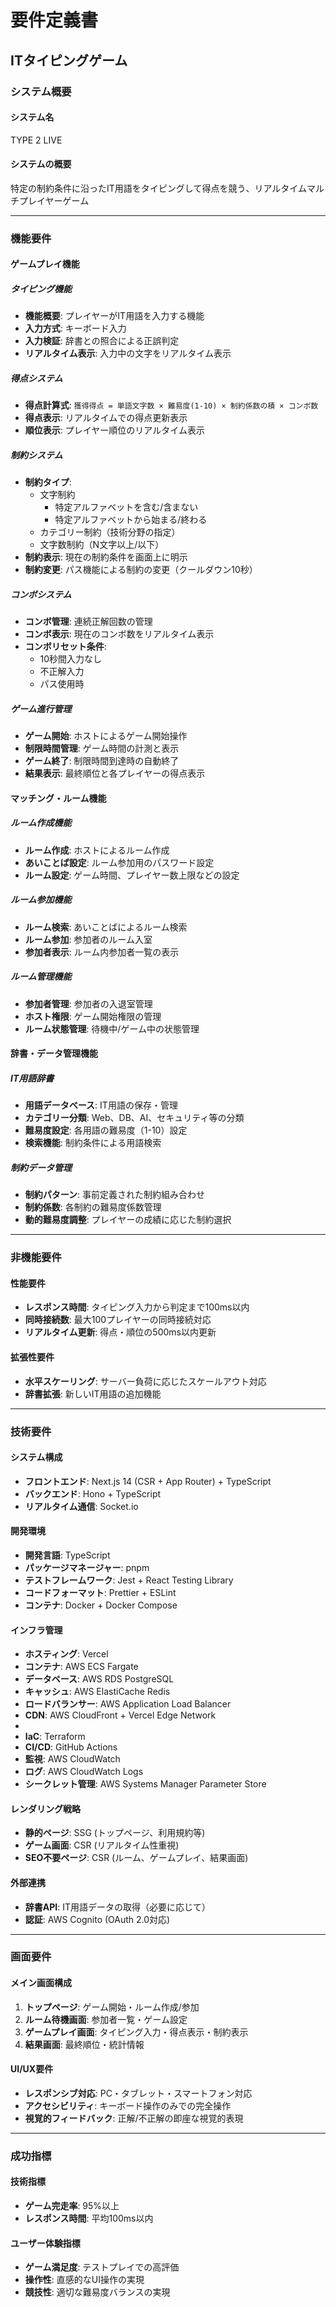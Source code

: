 # 要件定義書
## ITタイピングゲーム
### システム概要
#### システム名
TYPE 2 LIVE

#### システムの概要
特定の制約条件に沿ったIT用語をタイピングして得点を競う、リアルタイムマルチプレイヤーゲーム

---

### 機能要件

#### ゲームプレイ機能

##### タイピング機能
- **機能概要**: プレイヤーがIT用語を入力する機能
- **入力方式**: キーボード入力
- **入力検証**: 辞書との照合による正誤判定
- **リアルタイム表示**: 入力中の文字をリアルタイム表示

##### 得点システム
- **得点計算式**: `獲得得点 = 単語文字数 × 難易度(1-10) × 制約係数の積 × コンボ数`
- **得点表示**: リアルタイムでの得点更新表示
- **順位表示**: プレイヤー順位のリアルタイム表示

##### 制約システム
- **制約タイプ**:
  - 文字制約
    - 特定アルファベットを含む/含まない
    - 特定アルファベットから始まる/終わる
  - カテゴリー制約（技術分野の指定）
  - 文字数制約（N文字以上/以下）
- **制約表示**: 現在の制約条件を画面上に明示
- **制約変更**: パス機能による制約の変更（クールダウン10秒）

##### コンボシステム
- **コンボ管理**: 連続正解回数の管理
- **コンボ表示**: 現在のコンボ数をリアルタイム表示
- **コンボリセット条件**:
  - 10秒間入力なし
  - 不正解入力
  - パス使用時

##### ゲーム進行管理
- **ゲーム開始**: ホストによるゲーム開始操作
- **制限時間管理**: ゲーム時間の計測と表示
- **ゲーム終了**: 制限時間到達時の自動終了
- **結果表示**: 最終順位と各プレイヤーの得点表示

#### マッチング・ルーム機能

##### ルーム作成機能
- **ルーム作成**: ホストによるルーム作成
- **あいことば設定**: ルーム参加用のパスワード設定
- **ルーム設定**: ゲーム時間、プレイヤー数上限などの設定

##### ルーム参加機能
- **ルーム検索**: あいことばによるルーム検索
- **ルーム参加**: 参加者のルーム入室
- **参加者表示**: ルーム内参加者一覧の表示

##### ルーム管理機能
- **参加者管理**: 参加者の入退室管理
- **ホスト権限**: ゲーム開始権限の管理
- **ルーム状態管理**: 待機中/ゲーム中の状態管理

#### 辞書・データ管理機能

##### IT用語辞書
- **用語データベース**: IT用語の保存・管理
- **カテゴリー分類**: Web、DB、AI、セキュリティ等の分類
- **難易度設定**: 各用語の難易度（1-10）設定
- **検索機能**: 制約条件による用語検索

##### 制約データ管理
- **制約パターン**: 事前定義された制約組み合わせ
- **制約係数**: 各制約の難易度係数管理
- **動的難易度調整**: プレイヤーの成績に応じた制約選択

---

### 非機能要件

#### 性能要件
- **レスポンス時間**: タイピング入力から判定まで100ms以内
- **同時接続数**: 最大100プレイヤーの同時接続対応
- **リアルタイム更新**: 得点・順位の500ms以内更新

#### 拡張性要件
- **水平スケーリング**: サーバー負荷に応じたスケールアウト対応
- **辞書拡張**: 新しいIT用語の追加機能

---

### 技術要件

#### システム構成
- **フロントエンド**: Next.js 14 (CSR + App Router) + TypeScript
- **バックエンド**: Hono + TypeScript
- **リアルタイム通信**: Socket.io

#### 開発環境
- **開発言語**: TypeScript
- **パッケージマネージャー**: pnpm
- **テストフレームワーク**: Jest + React Testing Library
- **コードフォーマット**: Prettier + ESLint
- **コンテナ**: Docker + Docker Compose

#### インフラ管理
- **ホスティング**: Vercel
- **コンテナ**: AWS ECS Fargate
- **データベース**: AWS RDS PostgreSQL
- **キャッシュ**: AWS ElastiCache Redis
- **ロードバランサー**: AWS Application Load Balancer
- **CDN**: AWS CloudFront + Vercel Edge Network
- 
- **IaC**: Terraform
- **CI/CD**: GitHub Actions
- **監視**: AWS CloudWatch
- **ログ**: AWS CloudWatch Logs
- **シークレット管理**: AWS Systems Manager Parameter Store

#### レンダリング戦略
- **静的ページ**: SSG (トップページ、利用規約等)
- **ゲーム画面**: CSR (リアルタイム性重視)
- **SEO不要ページ**: CSR (ルーム、ゲームプレイ、結果画面)

#### 外部連携
- **辞書API**: IT用語データの取得（必要に応じて）
- **認証**: AWS Cognito (OAuth 2.0対応)

---

### 画面要件

#### メイン画面構成
1. **トップページ**: ゲーム開始・ルーム作成/参加
2. **ルーム待機画面**: 参加者一覧・ゲーム設定
3. **ゲームプレイ画面**: タイピング入力・得点表示・制約表示
4. **結果画面**: 最終順位・統計情報

#### UI/UX要件
- **レスポンシブ対応**: PC・タブレット・スマートフォン対応
- **アクセシビリティ**: キーボード操作のみでの完全操作
- **視覚的フィードバック**: 正解/不正解の即座な視覚的表現

---

### 成功指標

#### 技術指標
- **ゲーム完走率**: 95%以上
- **レスポンス時間**: 平均100ms以内

#### ユーザー体験指標
- **ゲーム満足度**: テストプレイでの高評価
- **操作性**: 直感的なUI操作の実現
- **競技性**: 適切な難易度バランスの実現
